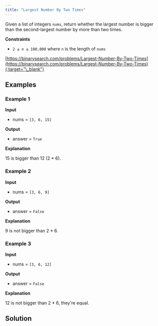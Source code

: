 ```yaml
---
title: "Largest Number By Two Times"
---
```


Given a list of integers `nums`, return whether the largest number is bigger than the second-largest number by more than two times.

**Constraints**

- `2 ≤ n ≤ 100,000` where `n` is the length of `nums`

[https://binarysearch.com/problems/Largest-Number-By-Two-Times](https://binarysearch.com/problems/Largest-Number-By-Two-Times){:target="\_blank"}

## Examples

### Example 1

**Input**

- nums = `[3, 6, 15]`

**Output**

- answer = `True`

**Explanation**

15 is bigger than 12 (2 \* 6).

### Example 2

**Input**

- nums = `[3, 6, 9]`

**Output**

- answer = `False`

**Explanation**

9 is not bigger than 2 \* 6.

### Example 3

**Input**

- nums = `[3, 6, 12]`

**Output**

- answer = `False`

**Explanation**

12 is not bigger than 2 \* 6, they're equal.

## Solution

<script src="https://gist.github.com/yaeba/16da7be5123724fcf6eccc25581cef5a.js?file=Largest-Number-By-Two-Times.cpp"></script>
